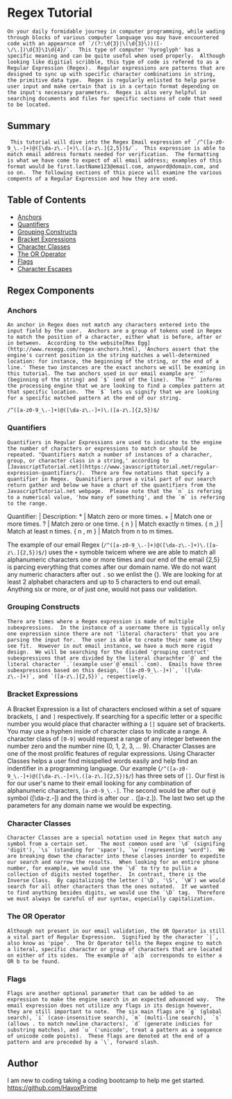 # Regex Tutorial

    On your daily formidable journey in computer programming, while wading through blocks of various computer language you may have encountered code with an appearnce of `/(?:\d{3}|\(\d{3}\))([-\/\.])\d{3}\1\d{4}/`.  This type of computer 'hyroglyph' has a specific meaning and can be quite useful when used properly.  Although looking like digitial scribble, this type of code is refered to as a Regular Expression (Regex).  Regular expressions are patterns that are designed to sync up with specific character combinations in string, the primitive data type.  Regex is regularly enlisted to help parse user input and make certain that is in a certain format depending on the input's necessary parameters.  Regex is also very helpful in searching documents and files for specific sections of code that need to be located.

## Summary

     This tutorial will dive into the Regex Email expression of `/^([a-z0-9_\.-]+)@([\da-z\.-]+)\.([a-z\.]{2,5})$/`.  This expression is able to match email address formats needed for verification.  The formatting is what we have come to expect of all email address; examples of this format would be first.lastName123@email.com, anyword@domain.com, and so on.  The following sections of this piece will examine the various compents of a Regular Expression and how they are used.

## Table of Contents

- [Anchors](#anchors)
- [Quantifiers](#quantifiers)
- [Grouping Constructs](#grouping-constructs)
- [Bracket Expressions](#bracket-expressions)
- [Character Classes](#character-classes)
- [The OR Operator](#the-or-operator)
- [Flags](#flags)
- [Character Escapes](#character-escapes)

## Regex Components

### Anchors

    An anchor in Regex does not match any characters entered into the input field by the user.  Anchors are a group of tokens used in Regex to match the position of a character, either what is before, after or in between.  According to the website[Rex Egg](http://www.rexegg.com/regex-anchors.html), 'Anchors assert that the engine's current position in the string matches a well-determined location: for instance, the beginning of the string, or the end of a line.' These two instances are the exact anchors we will be examing in this tutorial. The two anchors used in our email example are `^` (beginning of the string) and `$` (end of the line).  The `^` informs the processing engine that we are looking to find a complex pattern at that specific location.  The `$` lets us signify that we are looking for a specific matched pattern at the end of our string.

`/^([a-z0-9_\.-]+)@([\da-z\.-]+)\.([a-z\.]{2,5})$/`

### Quantifiers

    Quantifiers in Regular Expressions are used to indicate to the engine the number of characters or expressions to match or should be repeated. "Quantifiers match a number of instances of a characher, group, or character class in a string,' according to [JavascriptTutorial.net](https://www.javascripttutorial.net/regular-expression-quantifiers/).  There are few notations that specify a quantifier in Regex.  Quanitifiers prove a vital part of our search return gather and below we have a chart of the quantifiers from the JavascriptTutorial.net webpage.  Please note that the `n` is refering to a numerical value, 'how many of something', and the `m` is refering to the range.

Quantifier: | Description: \* | Match zero or more times. + | Match one or more times.
? | Match zero or one time.
{ n } | Match exactly n times.
{ n ,} | Match at least n times.
{ n , m } | Match from n to m times.

The example of our email Regex (`/^([a-z0-9_\.-]+)@([\da-z\.-]+)\.([a-z\.]{2,5})$/`) uses the `+` symoble twicem where we are able to match all alphanumeric characters one or more times and our end of the email {2,5} is parcing everything that comes after our domain name. We do not want any numeric characters after out `.` so we enlist the {}. We are looking for at least 2 alphabet characters and up to 5 characters to end out email. Anything six or more, or of just one, would not pass our validation.

### Grouping Constructs

    There are times where a Regex expression is made of multiple subexpressions.  In the instance of a username there is typically only one expression since there are not 'literal characters' that you are parsing the input for.  The user is able to create their name as they see fit.  However in out email instance, we have a much more rigid design.  We will be searching for the divided 'grouping contruct' subexpressions that are divided by the literal charachter `@` and the literal character `.`(example user`@`email`.`com).  Emails have three subexpressions based on this design, `([a-z0-9_\.-]+)`, `([\da-z\.-]+)`, and `([a-z\.]{2,5})`, respectively.

### Bracket Expressions

A Bracket Expression is a list of characters enclosed within a set of square brackets, `[` and `]` respectively. If searching for a specific letter or a specific number you would place that character withing a `[]` square set of brackerts. You may use a hyphen inside of character class to indicate a range. A character class of `[0-9]` would request a range of any integer between the number zero and the number nine (0, 1, 2, 3, ... 9). Character Classes are one of the most prolific features of regular expressions. Using Character Classes helps a user find misspelled words easily and help find an indentifier in a programming language. Our example (`/^([a-z0-9_\.-]+)@([\da-z\.-]+)\.([a-z\.]{2,5})$/`) has three sets of `[]`. Our first is for our user's name to their email looking for any combination of alphanumeric characters, `[a-z0-9_\.-]`. The second would be after out `@` symbol ([\da-z\.-]) and the third is after our `.` ([a-z\.]). The last two set up the parameters for any domain name we would be expecting.

### Character Classes

    Character Classes are a special notation used in Regex that match any symbol from a certain set.    The most common used are `\d` (signifing 'digit'), `\s` (standing for 'space'), `\w` (representing 'word").  We are breaking down the character into these classes inorder to expedite our search and narrow the results.  When looking for an entire phone number, for example, we would use the `\d` to try to pullin a collection of digits nested together.  In contrast, there is the Inverse Class.  By capitalizing the letter (`\D`, '\S', `\W`) we would search for all other characters than the ones notated.  If we wanted to find anything besides digits, we would use the `\D` tag.  Therefore we must always be careful of our syntax, especially capitalization.

### The OR Operator

    Although not present in our email validation, the OR Operator is still a vital part of Regular Expression.  Signified by the character `|`, also know as 'pipe'.  The Or Operator tells the Regex engine to match a literal, specific character or group of characters that are located on either of its sides.  The example of `a|b` corresponds to either a OR b to be found.

### Flags

    Flags are another optional parameter that can be added to an expression to make the engine search in an expected advanced way.  The email expression does not utilize any flags in its design however, they are still important to note.  The six main flags are `g` (global search), `i` (case-insensitive search), `m` (multi-line search),  `s` (allows . to match newline characters), `d` (generate indicies for substring matches), and `u` ('unicode', treat a pattern as a sequence of unicode code points).  These flags are denoted at the end of a pattern and are preceded by a `\`, forward slash.

## Author

I am new to coding taking a coding bootcamp to help me get started.
https://github.com/HavoxPrime
